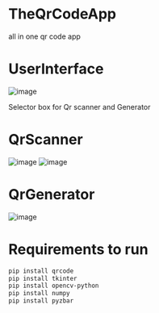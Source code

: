 # TheQrCodeApp
all in one qr code app
# UserInterface

![image](https://user-images.githubusercontent.com/63498607/176987237-60bd989e-9f99-444f-9651-005a8899d6d5.png)

Selector box for Qr scanner and Generator
# QrScanner
![image](https://user-images.githubusercontent.com/63498607/176987283-624912f9-b222-40ed-b511-639a5e560b48.png)
![image](https://user-images.githubusercontent.com/63498607/176987302-658de339-be90-43d7-a129-53d0809123e9.png)
# QrGenerator
![image](https://user-images.githubusercontent.com/63498607/176987338-8626f513-dd6d-4ae3-a0c2-608ae4b70f76.png)

# Requirements to run

```bash
pip install qrcode
pip install tkinter
pip install opencv-python
pip install numpy
pip install pyzbar
```
